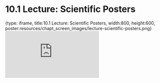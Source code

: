 # 10.1 Lecture: Scientific Posters
 
{type: iframe, title:10.1 Lecture: Scientific Posters, width:800, height:600, poster:resources/chapt_screen_images/lecture-scientific-posters.png}
![](https://vgaysin1.github.io/CURE-MicrobialMysteries-test/lecture-scientific-posters.html)
 

 
